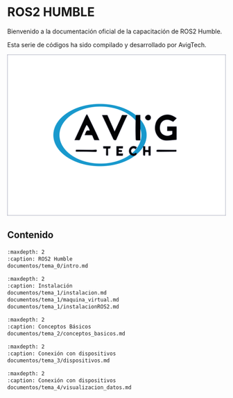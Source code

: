 # ROS2 HUMBLE

Bienvenido a la documentación oficial de la capacitación de ROS2 Humble.

Esta serie de códigos ha sido compilado y desarrollado por AvigTech.

![AvigtechLogo](_static/avigtech/logo.png)

## Contenido
```{toctree}
:maxdepth: 2
:caption: ROS2 Humble
documentos/tema_0/intro.md
```

```{toctree}
:maxdepth: 2
:caption: Instalación
documentos/tema_1/instalacion.md
documentos/tema_1/maquina_virtual.md
documentos/tema_1/instalacionROS2.md
```

```{toctree}
:maxdepth: 2
:caption: Conceptos Básicos
documentos/tema_2/conceptos_basicos.md
```

```{toctree}
:maxdepth: 2
:caption: Conexión con dispositivos
documentos/tema_3/dispositivos.md
```

```{toctree}
:maxdepth: 2
:caption: Conexión con dispositivos
documentos/tema_4/visualizacion_datos.md
```